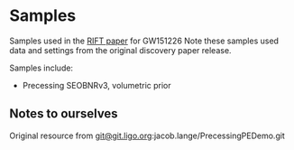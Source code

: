 # Samples
Samples used in the [RIFT paper](http://adsabs.harvard.edu/abs/2018arXiv180510457L) for GW151226
Note these samples used data and settings from the original discovery paper release.

Samples include:

* Precessing SEOBNRv3, volumetric prior


## Notes to ourselves
Original resource from git@git.ligo.org:jacob.lange/PrecessingPEDemo.git

